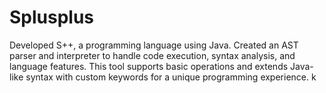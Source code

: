# Splusplus
Developed S++, a programming language using Java. Created an AST parser and interpreter to handle code execution, syntax analysis, and language features. This tool supports basic operations and extends Java-like syntax with custom keywords for a unique programming experience.
k
